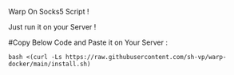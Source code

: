 Warp On Socks5 Script !

Just run it on your Server !

#Copy Below Code and Paste it on Your Server :
```
bash <(curl -Ls https://raw.githubusercontent.com/sh-vp/warp-docker/main/install.sh)
```
